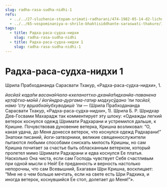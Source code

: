 ```yaml
---
slug: radha-rasa-sudha-nidhi-1
refs:
  - ../../27-sluzhenie-stopam-srimati-radharani/474-1982-05-14-d2-lichnost-i-poeziya-prabodhanandy-sarasvati-obyasnenie-pervogo-stiha-iz-radha-rasa-sudha-nidhi.md
  - ../../65-vospominaniya-o-shrile-bhaktisiddhante-saraswati-thakure/1004-1982-06-08-b4-raskrytie-vozvyshennyh-tem-dolzhno-proishodit-v-dolzhnom-umonastroenii.md
tags:
  - title: Радха-раса-судха-нидхи
    slug: radha-rasa-sudha-nidhi
  - title: Радха-раса-судха-нидхи 1
    slug: radha-rasa-sudha-nidhi-1
---
```


# Радха-раса-судха-нидхи 1

Шрила Прабходананда Сарасвати Тхакур, «Радха-раса-судха-нидхи», 1.


*йасйа̄х када̄пи васана̄н̃чала-кхеланоттха-дханйа̄тидханйа-паванена кр̣та̄ртха-ма̄нӣ / йогӣндра-дургама-гатир мадхусӯдано ’пи тасйа̄х̣ намо ’сту вр̣шабха̄нубхуводиш́е ’пи* — (Шрила Прабходананда Сарасвати Тхакур, «Радха-раса-судха-нидхи», 1). Шрила Б. Р. Шридхар Дев-Госвами Махарадж так комментирует эту шлоку: «Однажды легкий ветерок коснулся одежд Шримати Радхарани и устремился дальше, к Кришне. Почувствовав дуновение ветерка, Кришна возликовал: “О, какая удача, до Меня донесся ветерок, что коснулся одежд Радхарани!” Знатоки писаний, йоги-затворники, великие священнослужители пытаются любыми способами снискать милость Кришны, но сам Кришна почитает за счастье быть обласканным ветерком, который пролетел мимо Шримати Радхарани и едва коснулся Ее платья. Насколько Она чиста, если сам Господь чувствует Себя счастливым при одной мысли о Ней! Ее преданность и верность настолько непорочны, что сам Всевышний, Бхагаван Шри Кришна, восклицает: “Мне не о чем больше мечтать, если на свете есть Шри Радхика, и иногда ветерок, коснувшийся Ее стоп, долетает до Меня!”».

